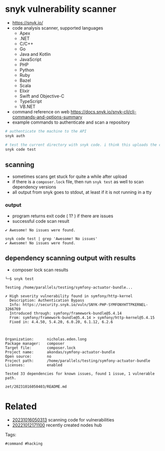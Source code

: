 # snyk vulnerability scanner

- https://snyk.io/
- code analysis scanner, supported languages
  - Apex
  - .NET
  - C/C++
  - Go
  - Java and Kotlin
  - JavaScript
  - PHP
  - Python
  - Ruby
  - Bazel
  - Scala
  - Elixir
  - Swift and Objective-C
  - TypeScript
  - VB.NET
- command reference on web https://docs.snyk.io/snyk-cli/cli-commands-and-options-summary
- example commands to authenticate and scan a repository
```bash
# authenticate the machine to the API
snyk auth

# test the current directory with snyk code. i think this uploads the code.
snyk code test
```

## scanning
- sometimes scans get stuck for quite a while after upload
- if there is a `composer.lock` file, then run `snyk test` as well to scan dependency versions
- all output from snyk goes to stdout, at least if it is not running in a tty

### output
- program returns exit code ( 1? ) if there are issues
- successful code scan result
```
✔ Awesome! No issues were found.

snyk code test | grep 'Awesome! No issues'
✔ Awesome! No issues were found.
```

## dependency scanning output with results
- composer lock scan results
```
└─$ snyk test

Testing /home/parallels/testing/symfony-actuator-bundle...

✗ High severity vulnerability found in symfony/http-kernel
  Description: Authentication Bypass
  Info: https://security.snyk.io/vuln/SNYK-PHP-SYMFONYHTTPKERNEL-3266769
  Introduced through: symfony/framework-bundle@5.4.14
  From: symfony/framework-bundle@5.4.14 > symfony/http-kernel@5.4.15
  Fixed in: 4.4.50, 5.4.20, 6.0.20, 6.1.12, 6.2.6



Organization:      nicholas.eden.long
Package manager:   composer
Target file:       composer.lock
Project name:      akondas/symfony-actuator-bundle
Open source:       no
Project path:      /home/parallels/testing/symfony-actuator-bundle
Licenses:          enabled

Tested 33 dependencies for known issues, found 1 issue, 1 vulnerable path.
```

` zet/20231016050403/README.md `

# Related

- [20231016050313](/zet/20231016050313/README.md) scanning code for vulnerabilities
- [20221012171100](/zet/20221012171100/README.md) recently created nodes hub

Tags:

    #command #hacking
